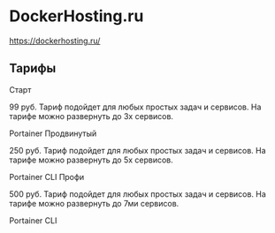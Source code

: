 # DockerHosting.ru
https://dockerhosting.ru/

## Тарифы
Старт

99 руб.
Тариф подойдет для любых простых задач и сервисов. На тарифе можно развернуть до 3х сервисов.

Portainer
Продвинутый

250 руб.
Тариф подойдет для любых простых задач и сервисов. На тарифе можно развернуть до 5х сервисов.

Portainer
CLI
Профи

500 руб.
Тариф подойдет для любых простых задач и сервисов. На тарифе можно развернуть до 7ми сервисов.

Portainer
CLI
